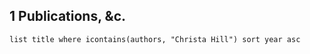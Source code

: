 ## 1 Publications, &c.
```dataview
list title where icontains(authors, "Christa Hill") sort year asc
```

